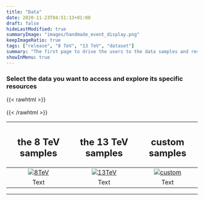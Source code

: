 ```yaml
---
title: "Data"
date: 2020-11-23T04:51:13+01:00
draft: false
hideLastModified: true
summaryImage: "images/handmade_event_display.png"
keepImageRatio: true
tags: ["release", "8 TeV", "13 TeV", "dataset"]
summary: "The first page to drive the users to the data samples and resources"
showInMenu: true
---
```


### Select the data you want to access and explore its specific resources
{{< rawhtml >}}
<br>
</br>
{{< /rawhtml >}}


| <h2><b>the 8 TeV samples</b></h2> | <h2><b>the 13 TeV samples</b></h2> | <h2><b>custom samples</b></h2> |
| :---:        |          :---: | :---:        |
| [![8TeV](http://opendata.atlas.cern/DataAndTools/pictures/handmade_WAnalysis.png)](../samples-8tev/) | [![13TeV](http://opendata.atlas.cern/DataAndTools/pictures/handmade_externals_friends.png)](../samples-13tev/) | [![custom](http://opendata.atlas.cern/DataAndTools/pictures/handmade_ZAnalysis_trans.png)](../samples-custom/) |
| Text        | Text        | Text        |
---
